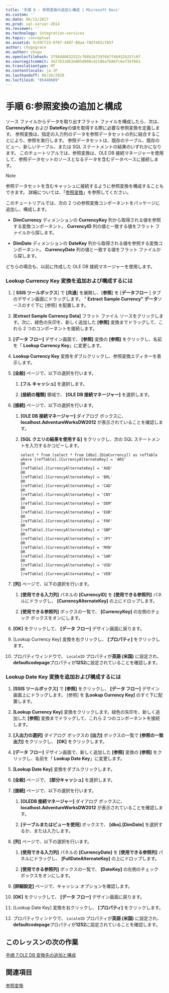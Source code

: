 ```yaml
---
title: '手順 6 : 参照変換の追加と構成 | Microsoft Docs'
ms.custom: ''
ms.date: 06/13/2017
ms.prod: sql-server-2014
ms.reviewer: ''
ms.technology: integration-services
ms.topic: conceptual
ms.assetid: 5c59f723-9707-4407-80ae-f05f483cf65f
author: chugugrace
ms.author: chugu
ms.openlocfilehash: 3798dd0632522cf68b1b73976b7f4b932b257c0f
ms.sourcegitcommit: 34278310b3e005d008cd2106a7b86fc6e736f661
ms.translationtype: MT
ms.contentlocale: ja-JP
ms.lasthandoff: 06/26/2020
ms.locfileid: "85440689"
---
```

# <a name="step-6-adding-and-configuring-the-lookup-transformations"></a>手順 6:参照変換の追加と構成
  ソース ファイルからデータを取り出すフラット ファイルを構成したら、次は、 **CurrencyKey** および **DateKey**の値を取得する際に必要な参照変換を定義します。 参照変換は、指定の入力列のデータを参照データセットの列に結合することにより、参照を実行します。 参照データセットは、既存のテーブル、既存のビュー、新しいテーブル、または SQL ステートメントの結果のいずれかになります。 このチュートリアルでは、参照変換は、OLE DB 接続マネージャーを使用して、参照データセットのソースとなるデータを含むデータベースに接続します。  
  
> [!NOTE]  
>  参照データセットを含むキャッシュに接続するように参照変換を構成することもできます。 詳細については、「[参照変換](data-flow/transformations/lookup-transformation.md)」を参照してください。  
  
 このチュートリアルでは、次の 2 つの参照変換コンポーネントをパッケージに追加し、構成します。  
  
-   **DimCurrency** ディメンションの **CurrencyKey** 列から取得される値を参照する変換コンポーネント。 **CurrencyID** 列の値と一致する値をフラット ファイルから探します。  
  
-   **DimDate** ディメンションの **DateKey** 列から取得される値を参照する変換コンポーネント。 **CurrencyDate** 列の値と一致する値をフラット ファイルから探します。  
  
 どちらの場合も、以前に作成した OLE DB 接続マネージャーを使用します。  
  
### <a name="to-add-and-configure-the-lookup-currency-key-transformation"></a>Lookup Currency Key 変換を追加および構成するには  
  
1.  [ **SSIS ツールボックス**] で **[共通**] を展開し、[**参照**] を [**データフロー** ] タブのデザイン画面にドラッグします。 " **Extract Sample Currency" データ**ソースのすぐ下に [参照] を配置します。  
  
2.  **[Extract Sample Currency Data]** フラット ファイル ソースをクリックします。次に、緑色の矢印を、新しく追加した **[参照]** 変換までドラッグして、これら 2 つのコンポーネントを接続します。  
  
3.  **[データ フロー]** デザイン画面で、 **[参照]** 変換の **[参照]** をクリックし、名前を「 **Lookup Currency Key**」に変更します。  
  
4.  **Lookup Currency Key** 変換をダブルクリックし、参照変換エディターを表示します。  
  
5.  **[全般]** ページで、以下の選択を行います。  
  
    1.  **[フル キャッシュ]** を選択します。  
  
    2.  **[接続の種類]** 領域で、 **[OLE DB 接続マネージャー]** を選択します。  
  
6.  **[接続]** ページで、以下の選択を行います。  
  
    1.  **[OLE DB 接続マネージャー]** ダイアログ ボックスに、 **localhost.AdventureWorksDW2012** が表示されていることを確認します。  
  
    2.  **[SQL クエリの結果を使用する]** をクリックし、次の SQL ステートメントを入力するかコピーします。  
  
        ```  
        select * from (select * from [dbo].[DimCurrency]) as refTable  
        where [refTable].[CurrencyAlternateKey] = 'ARS'  
        OR  
        [refTable].[CurrencyAlternateKey] = 'AUD'  
        OR  
        [refTable].[CurrencyAlternateKey] = 'BRL'  
        OR  
        [refTable].[CurrencyAlternateKey] = 'CAD'  
        OR  
        [refTable].[CurrencyAlternateKey] = 'CNY'  
        OR  
        [refTable].[CurrencyAlternateKey] = 'DEM'  
        OR  
        [refTable].[CurrencyAlternateKey] = 'EUR'  
        OR  
        [refTable].[CurrencyAlternateKey] = 'FRF'  
        OR  
        [refTable].[CurrencyAlternateKey] = 'GBP'  
        OR  
        [refTable].[CurrencyAlternateKey] = 'JPY'  
        OR  
        [refTable].[CurrencyAlternateKey] = 'MXN'  
        OR  
        [refTable].[CurrencyAlternateKey] = 'SAR'  
        OR  
        [refTable].[CurrencyAlternateKey] = 'USD'  
        OR  
        [refTable].[CurrencyAlternateKey] = 'VEB'  
        ```  
  
7.  **[列]** ページで、以下の選択を行います。  
  
    1.  **[使用できる入力列]** パネルの **[CurrencyID]** を **[使用できる参照列]** パネルにドラッグし、 **[CurrencyAlternateKey]** の上にドロップします。  
  
    2.  **[使用できる参照列]** ボックスの一覧で、 **[CurrencyKey]** の左側のチェック ボックスをオンにします。  
  
8.  **[OK]** をクリックして、 **[データ フロー]** デザイン画面に戻ります。  
  
9. [Lookup Currency Key] 変換を右クリックし、 **[プロパティ]** をクリックします。  
  
10. プロパティウィンドウで、 `LocaleID` プロパティが**英語 (米国)** に設定され、 **defaultcodepage**プロパティが**1252**に設定されていることを確認します。  
  
### <a name="to-add-and-configure-the--lookup-datekey-transformation"></a>Lookup Date Key 変換を追加および構成するには  
  
1.  **[SSIS ツールボックス]** で **[参照]** をクリックし、 **[データ フロー]** デザイン画面上にドラッグします。 [参照] を **[Lookup Currency Key]** のすぐ下に配置します。  
  
2.  **[Lookup Currency Key]** 変換をクリックします。緑色の矢印を、新しく追加した **[参照]** 変換までドラッグして、これら 2 つのコンポーネントを接続します。  
  
3.  **[入出力の選択]** ダイアログ ボックスの **[出力]** ボックスの一覧で **[参照の一致出力]** をクリックし、 **[OK]** をクリックします。  
  
4.  **[データ フロー]** デザイン画面で、新しく追加した **[参照]** 変換の **[参照]** をクリックし、名前を「 **Lookup Date Key**」に変更します。  
  
5.  **[Lookup Date Key]** 変換をダブルクリックします。  
  
6.  **[全般]** ページで、 **[部分キャッシュ]** を選択します。  
  
7.  **[接続]** ページで、以下の選択を行います。  
  
    1.  **[OLEDB 接続マネージャー]** ダイアログ ボックスに、 **localhost.AdventureWorksDW2012** が表示されていることを確認します。  
  
    2.  **[テーブルまたはビューを使用]** ボックスで、 **[dbo].[DimDate]** を選択するか、または入力します。  
  
8.  **[列]** ページで、以下の選択を行います。  
  
    1.  **[使用できる入力列]** パネルの **[CurrencyDate]** を **[使用できる参照列]** パネルにドラッグし、 **[FullDateAlternateKey]** の上にドロップします。  
  
    2.  **[使用できる参照列]** ボックスの一覧で、 **[DateKey]** の左側のチェック ボックスをオンにします。  
  
9. **[詳細設定]** ページで、キャッシュ オプションを確認します。  
  
10. **[OK]** をクリックして、 **[データ フロー]** デザイン画面に戻ります。  
  
11. [Lookup Date Key] 変換を右クリックし、 **[プロパティ]** をクリックします。  
  
12. プロパティウィンドウで、 `LocaleID` プロパティが**英語 (米国)** に設定され、 **defaultcodepage**プロパティが**1252**に設定されていることを確認します。  
  
## <a name="next-task-in-lesson"></a>このレッスンの次の作業  
 [手順 7:OLE DB 変換先の追加と構成](lesson-1-7-adding-and-configuring-the-ole-db-destination.md)  
  
## <a name="see-also"></a>関連項目  
 [参照変換](data-flow/transformations/lookup-transformation.md)  
  
  
